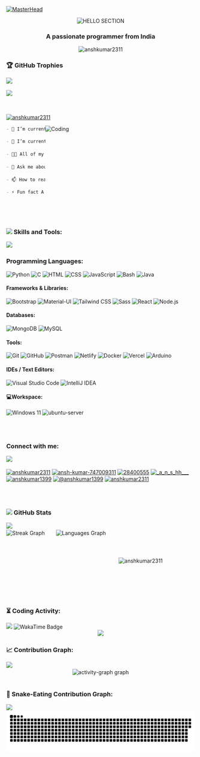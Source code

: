 [![MasterHead](https://firebasestorage.googleapis.com/v0/b/flexi-coding.appspot.com/o/dempgi7-520f8d5f-63d4-4453-8822-dbc149ae27f8.gif?alt=media&token=91c0c7b2-93c3-4029-b011-1a8703c5730d)](https://rishavchanda.io)
<p align="center">
  <img src="https://readme-typing-svg.herokuapp.com/?font=Righteous&size=35&center=true&vCenter=true&width=500&height=70&duration=4000&lines=Hi+👋+I'm+Ansh+Kumar!" alt="HELLO SECTION">
</p>
<h3 align="center">A passionate programmer from India</h3>

<p align="center"> <img src="https://komarev.com/ghpvc/?username=anshkumar2311&label=Profile%20views&color=0e75b6&style=flat" alt="anshkumar2311" /> </p>

### 🏆 GitHub Trophies
<img src="https://user-images.githubusercontent.com/74038190/212284100-561aa473-3905-4a80-b561-0d28506553ee.gif" width="100vw">


![](https://github-profile-trophy.vercel.app/?username=anshkumar2311&theme=radical&no-frame=false&no-bg=true&margin-w=4)

<br>

<p align="left"> <a href="https://twitter.com/anshkumar2311" target="blank"><img src="https://img.shields.io/twitter/follow/anshkumar2311?logo=twitter&style=for-the-badge" alt="anshkumar2311" /></a> </p>
<img align="right" alt="Coding" width="400" src="https://cdn.dribbble.com/users/1162077/screenshots/3848914/programmer.gif">

```markdown
- 🔭 I’m currently working on Linux Package Manager

- 🌱 I’m currently learning React, Nextjs, Typescript

- 👨‍💻 All of my projects are available at https://portfolio-anshkumar2311s-projects.vercel.app

- 💬 Ask me about Python, HTML, CSS, MySQL

- 📫 How to reach me anshkumar1399@gmail.com

- ⚡ Fun fact A coding ninja with a knack for techy magic!
​​‎ ‎ ‎ ‎ ‎ ‎ ‎ ‎ ‎ 
```
<br><br>
### <img src="https://user-images.githubusercontent.com/74038190/212284087-bbe7e430-757e-4901-90bf-4cd2ce3e1852.gif" width="20"> Skills and Tools:
<img src="https://user-images.githubusercontent.com/74038190/212284100-561aa473-3905-4a80-b561-0d28506553ee.gif" width="100vw">

### Programming Languages:

<div align="left"> 
  <img src="https://upload.wikimedia.org/wikipedia/commons/c/c3/Python-logo-notext.svg" alt="Python" height="40">
 <img src="https://upload.wikimedia.org/wikipedia/commons/1/19/C_Logo.png" alt="C" height="40">
<img src="https://upload.wikimedia.org/wikipedia/commons/6/61/HTML5_logo_and_wordmark.svg" alt="HTML" height="40">
<img src="https://upload.wikimedia.org/wikipedia/commons/d/d5/CSS3_logo_and_wordmark.svg" alt="CSS" height="40">
<img src="https://upload.wikimedia.org/wikipedia/commons/9/99/Unofficial_JavaScript_logo_2.svg" alt="JavaScript" height="40">
<img src="https://upload.wikimedia.org/wikipedia/commons/8/82/Gnu-bash-logo.svg" alt="Bash" height="40">
<img src="https://cdn.worldvectorlogo.com/logos/java-4.svg" alt="Java" height="40">
</div>  
  
#### Frameworks & Libraries:

<div align="left">
<img src="https://profilinator.rishav.dev/skills-assets/bootstrap-plain.svg" alt="Bootstrap" height="40">
<img src="https://v4.mui.com/static/logo.png" alt="Material-UI" height="40">
<img src="https://upload.wikimedia.org/wikipedia/commons/d/d5/Tailwind_CSS_Logo.svg" alt="Tailwind CSS" height="40">
<img src="https://profilinator.rishav.dev/skills-assets/sass-original.svg" alt="Sass" height="40">
<img src="https://profilinator.rishav.dev/skills-assets/react-original-wordmark.svg" alt="React" height="40">
<img src="https://upload.wikimedia.org/wikipedia/commons/thumb/7/7e/Node.js_logo_2015.svg/2560px-Node.js_logo_2015.svg.png" alt="Node.js" height="40">
</div>  


#### Databases:

<div align="left">
<img src="https://profilinator.rishav.dev/skills-assets/mongodb-original-wordmark.svg" alt="MongoDB" height="40">
<img src="https://profilinator.rishav.dev/skills-assets/mysql-original-wordmark.svg" alt="MySQL" height="40">
</div>  


 #### Tools:

<div align="left">
<img src="https://git-scm.com/images/logos/downloads/Git-Icon-1788C.png" alt="Git" height="40">
<img src="https://cdn.pixabay.com/photo/2022/01/30/13/33/github-6980894_1280.png" alt="GitHub" height="40">
<img src="https://yt3.googleusercontent.com/X-rhKMndFm9hT9wIaJns1StBfGbFdLTkAROwm4UZ3n9ucrBky5CFIeeZhSszFXBgQjItzCD0SA=s900-c-k-c0x00ffffff-no-rj" alt="Postman" height="40">
<img src="https://jeancochrane.com/static/images/blog/netlify-identity-dealbreakers/netlify-logo.png" alt="Netlify" height="40">
<img src="https://www.docker.com/wp-content/uploads/2022/03/vertical-logo-monochromatic.png" alt="Docker" height="40">
<img src="https://mms.businesswire.com/media/20211123005573/en/929867/23/vercel-logo-freelogovectors.net.jpg" alt="Vercel" height="40"> 
<img src="https://upload.wikimedia.org/wikipedia/commons/thumb/8/87/Arduino_Logo.svg/720px-Arduino_Logo.svg.png" alt="Arduino" height="40">
</div>

#### IDEs / Text Editors:

<div align="left">
<img src="https://upload.wikimedia.org/wikipedia/commons/thumb/9/9a/Visual_Studio_Code_1.35_icon.svg/2048px-Visual_Studio_Code_1.35_icon.svg.png" alt="Visual Studio Code" height="40">
<img src="https://upload.wikimedia.org/wikipedia/commons/thumb/9/9c/IntelliJ_IDEA_Icon.svg/1200px-IntelliJ_IDEA_Icon.svg.png" alt="IntelliJ IDEA" height="40">
</div>
  
#### 💻Workspace:

<div align="left">
<img src="https://i.ibb.co/QMh6KpS/win11.png" alt="Windows 11" height="50">
<img src="https://freepngimg.com/save/76037-installation-ubuntu-server-edition-linux-canonical/800x801" alt="ubuntu-server" height="50">
</div>


<br><br>
<h3 align="left">Connect with me:</h3>
  <img src="https://user-images.githubusercontent.com/74038190/212284100-561aa473-3905-4a80-b561-0d28506553ee.gif">

<p align="left">
<a href="https://twitter.com/anshkumar2311" target="blank"><img align="center" src="https://raw.githubusercontent.com/rahuldkjain/github-profile-readme-generator/master/src/images/icons/Social/twitter.svg" alt="anshkumar2311" height="30" width="40" /></a>
<a href="https://linkedin.com/in/ansh-kumar-747009311" target="blank"><img align="center" src="https://raw.githubusercontent.com/rahuldkjain/github-profile-readme-generator/master/src/images/icons/Social/linked-in-alt.svg" alt="ansh-kumar-747009311" height="30" width="40" /></a>
<a href="https://stackoverflow.com/users/28400555" target="blank"><img align="center" src="https://raw.githubusercontent.com/rahuldkjain/github-profile-readme-generator/master/src/images/icons/Social/stack-overflow.svg" alt="28400555" height="30" width="40" /></a>
<a href="https://instagram.com/_a_n_s_hh___" target="blank"><img align="center" src="https://raw.githubusercontent.com/rahuldkjain/github-profile-readme-generator/master/src/images/icons/Social/instagram.svg" alt="_a_n_s_hh___" height="30" width="40" /></a>
<a href="https://www.hackerrank.com/anshkumar1399" target="blank"><img align="center" src="https://raw.githubusercontent.com/rahuldkjain/github-profile-readme-generator/master/src/images/icons/Social/hackerrank.svg" alt="anshkumar1399" height="30" width="40" /></a>
<a href="https://www.hackerearth.com/@anshkumar1399" target="blank"><img align="center" src="https://raw.githubusercontent.com/rahuldkjain/github-profile-readme-generator/master/src/images/icons/Social/hackerearth.svg" alt="@anshkumar1399" height="30" width="40" /></a>
<a href="https://auth.geeksforgeeks.org/user/anshkumar2311" target="blank"><img align="center" src="https://raw.githubusercontent.com/rahuldkjain/github-profile-readme-generator/master/src/images/icons/Social/geeks-for-geeks.svg" alt="anshkumar2311" height="30" width="40" /></a>
</p>
<br><br>

### <img src="https://user-images.githubusercontent.com/74038190/212257468-1e9a91f1-b626-4baa-b15d-5c385dfa7ed2.gif" width="20"> GitHub Stats
  <img src="https://user-images.githubusercontent.com/74038190/212284100-561aa473-3905-4a80-b561-0d28506553ee.gif">

<div align="center" style="display: flex; gap: 30px; align-items: center">
  <img src="https://streak-stats.demolab.com?user=anshkumar2311&locale=en&mode=daily&theme=tokyonight&hide_border=false&border_radius=5&order=3" height="165" alt="Streak Graph"  />
  <img src="https://github-readme-stats.vercel.app/api/top-langs?username=anshkumar2311&locale=en&hide_title=true&layout=compact&card_width=320&langs_count=6&theme=tokyonight&hide_border=false&order=2&custom_title=Languages" height="165" alt="Languages Graph"  />
<p>&nbsp;<img align="center" src="https://github-readme-stats.vercel.app/api?username=anshkumar2311&show_icons=true&locale=en&theme=tokyonight" alt="anshkumar2311" /></p><br>
</div>
<br>

### ⏳ Coding Activity:
<img src="https://user-images.githubusercontent.com/74038190/212284100-561aa473-3905-4a80-b561-0d28506553ee.gif" width="100vw">
<img src="https://wakatime.com/badge/user/9506c64b-0ba9-414f-a1af-809e23aeb4c4.svg" alt="WakaTime Badge" />
<div align="center">
<img src="https://github-readme-stats.vercel.app/api/wakatime?username=anshkumar2311&layout=compact&theme=tokyonight&langs_count=6" height="235" />
</div>



### 📈 Contribution Graph:
<img src="https://user-images.githubusercontent.com/74038190/212284100-561aa473-3905-4a80-b561-0d28506553ee.gif" width="100vw">
<div align="center">
  <img src="https://github-readme-activity-graph.vercel.app/graph?username=anshkumar2311&radius=16&theme=redical&area=true&order=5" height="300" alt="activity-graph graph"  />
</div>
<br>

### 🐍 Snake-Eating Contribution Graph:
<img src="https://user-images.githubusercontent.com/74038190/212284100-561aa473-3905-4a80-b561-0d28506553ee.gif">
<img src="https://raw.githubusercontent.com/ANSH127/ANSH127/output/github-contribution-grid-snake-dark.svg" alt="Snake animation" />
